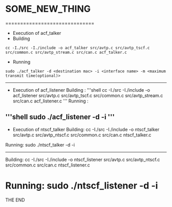 # SOME_NEW_THING
==============================
* Execution of acf_talker
* Building 

```shell
cc -I./src -I./include -o acf_talker src/avtp.c src/avtp_tscf.c src/common.c src/avtp_stream.c src/can.c acf_talker.c
```
* Running
```shell
sudo ./acf_talker -d <destination mac> -i <interface name> -m <maximum transmit time(optional)>
```
-------------------------------------------------------------------------------------------------
* Execution of acf_listener
Building : 
'''shell
cc -I./src -I./include -o acf_listener src/avtp.c src/avtp_tscf.c src/common.c src/avtp_stream.c src/can.c acf_listener.c
'''
Running : 

 '''shell
sudo ./acf_listener -d <source mac> -i <interface name> 
'''
----
* Execution of ntscf_talker 
Building: 
cc -I./src -I./include -o ntscf_talker src/avtp.c src/avtp_ntscf.c src/common.c src/can.c ntscf_talker.c

Running: 
sudo ./ntscf_talker -d <destination mac> -i <interface name>

---------------------------------------------------------------------
Building: 
cc -I./src -I./include -o ntscf_listener src/avtp.c src/avtp_ntscf.c src/common.c src/can.c ntscf_listener.c

Running: 
sudo ./ntscf_listener -d <source mac> -i <interface name>
================================================================
 
THE END
